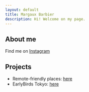 ```yaml
---
layout: default
title: Margaux Barbier
description: Hi! Welcome on my page. 
---
```


## About me

Find me on <a href="https://www.instagram.com/margauxbarbier/" target="_blank">Instagram</a>

## Projects ##

* Remote-friendly places: [here](https://www.instagram.com/whereiwouldliketoremote/)
* EarlyBirds Tokyo: [here](https://www.earlybirdstokyo.com/)
